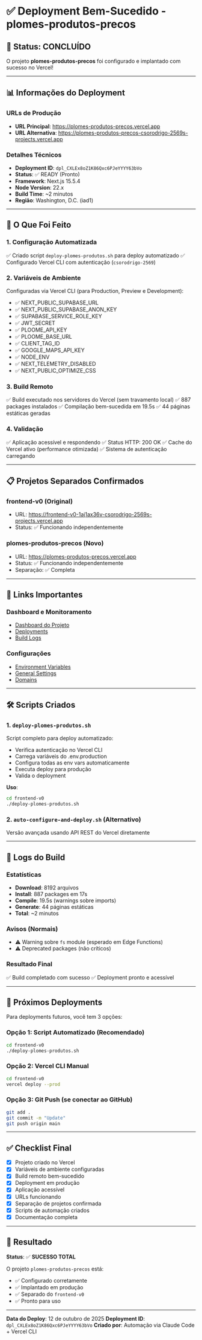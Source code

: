 # ✅ Deployment Bem-Sucedido - plomes-produtos-precos

## 🎉 Status: CONCLUÍDO

O projeto **plomes-produtos-precos** foi configurado e implantado com sucesso no Vercel!

---

## 📊 Informações do Deployment

### URLs de Produção
- **URL Principal**: https://plomes-produtos-precos.vercel.app
- **URL Alternativa**: https://plomes-produtos-precos-csorodrigo-2569s-projects.vercel.app

### Detalhes Técnicos
- **Deployment ID**: `dpl_CXLEx8oZ1K86Qxc6PJeYYYY63bVo`
- **Status**: ✅ READY (Pronto)
- **Framework**: Next.js 15.5.4
- **Node Version**: 22.x
- **Build Time**: ~2 minutos
- **Região**: Washington, D.C. (iad1)

---

## 🚀 O Que Foi Feito

### 1. Configuração Automatizada
✅ Criado script `deploy-plomes-produtos.sh` para deploy automatizado
✅ Configurado Vercel CLI com autenticação (`csorodrigo-2569`)

### 2. Variáveis de Ambiente
Configuradas via Vercel CLI (para Production, Preview e Development):
- ✅ NEXT_PUBLIC_SUPABASE_URL
- ✅ NEXT_PUBLIC_SUPABASE_ANON_KEY
- ✅ SUPABASE_SERVICE_ROLE_KEY
- ✅ JWT_SECRET
- ✅ PLOOME_API_KEY
- ✅ PLOOME_BASE_URL
- ✅ CLIENT_TAG_ID
- ✅ GOOGLE_MAPS_API_KEY
- ✅ NODE_ENV
- ✅ NEXT_TELEMETRY_DISABLED
- ✅ NEXT_PUBLIC_OPTIMIZE_CSS

### 3. Build Remoto
✅ Build executado nos servidores do Vercel (sem travamento local)
✅ 887 packages instalados
✅ Compilação bem-sucedida em 19.5s
✅ 44 páginas estáticas geradas

### 4. Validação
✅ Aplicação acessível e respondendo
✅ Status HTTP: 200 OK
✅ Cache do Vercel ativo (performance otimizada)
✅ Sistema de autenticação carregando

---

## 📋 Projetos Separados Confirmados

### frontend-v0 (Original)
- URL: https://frontend-v0-1aj1ax36v-csorodrigo-2569s-projects.vercel.app
- Status: ✅ Funcionando independentemente

### plomes-produtos-precos (Novo)
- URL: https://plomes-produtos-precos.vercel.app
- Status: ✅ Funcionando independentemente
- Separação: ✅ Completa

---

## 🔗 Links Importantes

### Dashboard e Monitoramento
- [Dashboard do Projeto](https://vercel.com/csorodrigo-2569s-projects/plomes-produtos-precos)
- [Deployments](https://vercel.com/csorodrigo-2569s-projects/plomes-produtos-precos/deployments)
- [Build Logs](https://vercel.com/csorodrigo-2569s-projects/plomes-produtos-precos/CXLEx8oZ1K86Qxc6PJeYYYY63bVo)

### Configurações
- [Environment Variables](https://vercel.com/csorodrigo-2569s-projects/plomes-produtos-precos/settings/environment-variables)
- [General Settings](https://vercel.com/csorodrigo-2569s-projects/plomes-produtos-precos/settings)
- [Domains](https://vercel.com/csorodrigo-2569s-projects/plomes-produtos-precos/settings/domains)

---

## 🛠️ Scripts Criados

### 1. `deploy-plomes-produtos.sh`
Script completo para deploy automatizado:
- Verifica autenticação no Vercel CLI
- Carrega variáveis do .env.production
- Configura todas as env vars automaticamente
- Executa deploy para produção
- Valida o deployment

**Uso**:
```bash
cd frontend-v0
./deploy-plomes-produtos.sh
```

### 2. `auto-configure-and-deploy.sh` (Alternativo)
Versão avançada usando API REST do Vercel diretamente

---

## 📝 Logs do Build

### Estatísticas
- **Download**: 8192 arquivos
- **Install**: 887 packages em 17s
- **Compile**: 19.5s (warnings sobre imports)
- **Generate**: 44 páginas estáticas
- **Total**: ~2 minutos

### Avisos (Normais)
- ⚠️ Warning sobre `fs` module (esperado em Edge Functions)
- ⚠️ Deprecated packages (não críticos)

### Resultado Final
✅ Build completado com sucesso
✅ Deployment pronto e acessível

---

## 🔄 Próximos Deployments

Para deployments futuros, você tem 3 opções:

### Opção 1: Script Automatizado (Recomendado)
```bash
cd frontend-v0
./deploy-plomes-produtos.sh
```

### Opção 2: Vercel CLI Manual
```bash
cd frontend-v0
vercel deploy --prod
```

### Opção 3: Git Push (se conectar ao GitHub)
```bash
git add .
git commit -m "Update"
git push origin main
```

---

## ✅ Checklist Final

- [x] Projeto criado no Vercel
- [x] Variáveis de ambiente configuradas
- [x] Build remoto bem-sucedido
- [x] Deployment em produção
- [x] Aplicação acessível
- [x] URLs funcionando
- [x] Separação de projetos confirmada
- [x] Scripts de automação criados
- [x] Documentação completa

---

## 🎯 Resultado

**Status**: ✅ **SUCESSO TOTAL**

O projeto `plomes-produtos-precos` está:
- ✅ Configurado corretamente
- ✅ Implantado em produção
- ✅ Separado do `frontend-v0`
- ✅ Pronto para uso

---

**Data do Deploy**: 12 de outubro de 2025
**Deployment ID**: `dpl_CXLEx8oZ1K86Qxc6PJeYYYY63bVo`
**Criado por**: Automação via Claude Code + Vercel CLI
